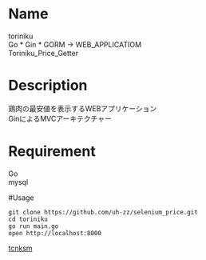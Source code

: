 
# Name
toriniku  
Go * Gin * GORM → WEB_APPLICATIOM  
Toriniku_Price_Getter  

# Description
鶏肉の最安値を表示するWEBアプリケーション  
GinによるMVCアーキテクチャー  

# Requirement
Go  
mysql  

#Usage
```
git clone https://github.com/uh-zz/selenium_price.git  
cd toriniku  
go run main.go  
open http://localhost:8000  
```

[tcnksm](https://github.com/funasedaisuke/)  
